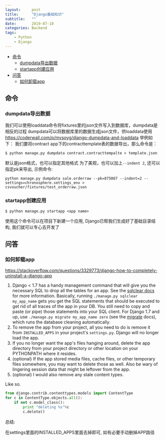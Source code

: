 ```yaml
---
layout:     post
title:      "Django基础知识"
subtitle:   ""
date:       2019-07-10
categories: Backend
tags:
    - Python
    - Django
---
```


- [命令](#命令)
  - [dumpdata导出数据](#dumpdata导出数据)
  - [startapp创建应用](#startapp创建应用)
- [问答](#问答)
  - [如何卸载app](#如何卸载app)

## 命令

### dumpdata导出数据
我们可以使用loaddata命令将fixtures里的json文件写入到数据库，dumpdata是相反的过程
dumpdata可以将数据库里的数据生成json文件，供loaddata使用
<https://coderwall.com/p/mvsoyg/django-dumpdata-and-loaddata>
举例如下：
我们要将contract app下的contracttemplate表的数据导出，那么命令是：
```
$ python manage.py dumpdata contract.contracttempalte > template.json
```
默认是json格式，也可以指定其他格式
为了美观，也可以加上`--indent 2`, 还可以指定pk来导出, 示例命令:
```shell
python manage.py dumpdata sale.orderraw --pk=875087 --indent=2 --settings=chronosphere.settings_env > csvoucher/fixtures/test_orderraw.json
```

### startapp创建应用
```shell
$ python manage.py startapp <app name>
```
使用这个命令可以在项目下新建一个应用, Django已帮我们生成好了基础目录结构, 我们就可以专心去开发了

## 问答

### 如何卸载app

<https://stackoverflow.com/questions/3329773/django-how-to-completely-uninstall-a-django-app>

1. Django < 1.7 has a handy management command that will give you the necessary SQL to drop all the tables for an app. See the [sqlclear docs](http://docs.djangoproject.com/en/dev/ref/django-admin/?from=olddocs#sqlclear-appname-appname) for more information. Basically, running `./manage.py sqlclear my_app_name` gets you get the SQL statements that should be executed to get rid of all traces of the app in your DB. You still need to copy and paste (or pipe) those statements into your SQL client. For Django 1.7 and up, use `./manage.py migrate my_app_name zero` (see the [migrate](https://docs.djangoproject.com/en/2.1/ref/django-admin/#migrate) docs), which runs the database cleaning automatically.
2. To remove the app from your project, all you need to do is remove it from `INSTALLED_APPS` in your project's `settings.py`. Django will no longer load the app.
3. If you no longer want the app's files hanging around, delete the app directory from your project directory or other location on your PYTHONPATH where it resides.
4. (optional) If the app stored media files, cache files, or other temporary files somewhere, you may want to delete those as well. Also be wary of lingering session data that might be leftover from the app.
5. (optional) I would also remove any stale content types.

Like so.

```Python
from django.contrib.contenttypes.models import ContentType
for c in ContentType.objects.all():
    if not c.model_class():
        print "deleting %s"%c
        c.delete()
```

总结:

在settings里面的INSTALLED_APPS里面去掉即可, 如有必要手动删掉APP路径
